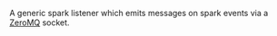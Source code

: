 A generic spark listener which emits messages on spark events via a [ZeroMQ](https://zeromq.org/) socket.
